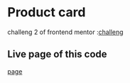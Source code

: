 #  Product card
challeng 2 of frontend mentor :[challeng](https://www.frontendmentor.io/challenges/product-preview-card-component-GO7UmttRfa)
## Live page of this code
[page](https://bs-ismahane.github.io/Product-card/)